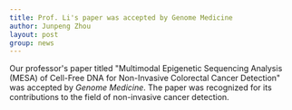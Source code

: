```yaml
---
title: Prof. Li's paper was accepted by Genome Medicine
author: Junpeng Zhou
layout: post
group: news
---
```

Our professor's paper titled "Multimodal Epigenetic Sequencing Analysis (MESA) of Cell-Free DNA for Non-Invasive Colorectal Cancer Detection" was accepted by *Genome Medicine*. The paper was recognized for its contributions to the field of non-invasive cancer detection.  
